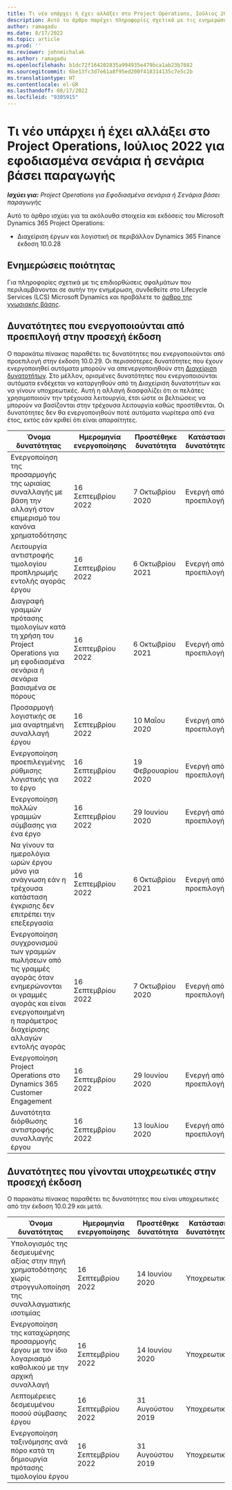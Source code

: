 ```yaml
---
title: Τι νέο υπάρχει ή έχει αλλάξει στο Project Operations, Ιούλιος 2022 για εφοδιασμένα σενάρια ή σενάρια βάσει παραγωγής
description: Αυτό το άρθρο παρέχει πληροφορίες σχετικά με τις ενημερώσεις ποιότητας που είναι διαθέσιμες στην έκδοση Ιουλίου 2022 του Microsoft Dynamics 365 Project Operations για εφοδιασμένα σενάρια ή σενάρια βάσει παραγωγής.
author: ramagadu
ms.date: 8/17/2022
ms.topic: article
ms.prod: ''
ms.reviewer: johnmichalak
ms.author: ramagadu
ms.openlocfilehash: b1dc72f164202835a994935e479bca1ab23b7682
ms.sourcegitcommit: 6be13fc3d7e61a8f95ed200f418314135c7e5c2b
ms.translationtype: HT
ms.contentlocale: el-GR
ms.lasthandoff: 08/17/2022
ms.locfileid: "9305915"
---
```

# <a name="whats-new-or-changed-in-project-operations-july-2022-for-stockedproduction-based-scenarios"></a>Τι νέο υπάρχει ή έχει αλλάξει στο Project Operations, Ιούλιος 2022 για εφοδιασμένα σενάρια ή σενάρια βάσει παραγωγής

_**Ισχύει για:** Project Operations για Εφοδιασμένα σενάρια ή Σενάρια βάσει παραγωγής_

Αυτό το άρθρο ισχύει για τα ακόλουθα στοιχεία και εκδόσεις του Microsoft Dynamics 365 Project Operations:

- Διαχείριση έργων και λογιστική σε περιβάλλον Dynamics 365 Finance έκδοση 10.0.28

## <a name="quality-updates"></a>Ενημερώσεις ποιότητας

Για πληροφορίες σχετικά με τις επιδιορθώσεις σφαλμάτων που περιλαμβάνονται σε αυτήν την ενημέρωση, συνδεθείτε στο Lifecycle Services (LCS) Microsoft Dynamics και προβάλετε το [άρθρο της γνωσιακής βάσης](https://fix.lcs.dynamics.com/Issue/Details?bugId=694438).

## <a name="features-turned-on-by-default-in-upcoming-release"></a>Δυνατότητες που ενεργοποιούνται από προεπιλογή στην προσεχή έκδοση

Ο παρακάτω πίνακας παραθέτει τις δυνατότητες που ενεργοποιούνται από προεπιλογή στην έκδοση 10.0.29. Οι περισσότερες δυνατότητες που έχουν ενεργοποιηθεί αυτόματα μπορούν να απενεργοποιηθούν στη [Διαχείριση δυνατοτήτων](/dynamics365/fin-ops-core/fin-ops/get-started/feature-management/feature-management-overview). Στο μέλλον, ορισμένες δυνατότητες που ενεργοποιούνται αυτόματα ενδέχεται να καταργηθούν από τη Διαχείριση δυνατοτήτων και να γίνουν υποχρεωτικές. Αυτή η αλλαγή διασφαλίζει ότι οι πελάτες χρησιμοποιούν την τρέχουσα λειτουργία, έτσι ώστε οι βελτιώσεις να μπορούν να βασίζονται στην τρέχουσα λειτουργία καθώς προστίθενται. Οι δυνατότητες δεν θα ενεργοποιηθούν ποτέ αυτόματα νωρίτερα από ένα έτος, εκτός εάν κριθεί ότι είναι απαραίτητες.

| Όνομα δυνατότητας | Ημερομηνία ενεργοποίησης | Προστέθηκε δυνατότητα | Κατάσταση δυνατότητας | Λειτουργική μονάδα |
| --- | --- | --- |--- |--- |
| Ενεργοποίηση της προσαρμογής της ωριαίας συναλλαγής με βάση την αλλαγή στον επιμερισμό του κανόνα χρηματοδότησης | 16 Σεπτεμβρίου 2022 | 7 Οκτωβρίου 2020 | Ενεργή από προεπιλογή | Διαχείριση έργου και λογιστική |
| Λειτουργία αντιστροφής τιμολογίου προπληρωμής εντολής αγοράς έργου | 16 Σεπτεμβρίου 2022 | 6 Οκτωβρίου 2021 | Ενεργή από προεπιλογή | Διαχείριση έργου και λογιστική |
| Διαγραφή γραμμών πρότασης τιμολογίων κατά τη χρήση του Project Operations για μη εφοδιασμένα σενάρια ή σενάρια βασισμένα σε πόρους | 16 Σεπτεμβρίου 2022 | 6 Οκτωβρίου 2021 | Ενεργή από προεπιλογή | Διαχείριση έργου και λογιστική |
| Προσαρμογή λογιστικής σε μια αναρτημένη συναλλαγή έργου | 16 Σεπτεμβρίου 2022 | 10 Μαΐου 2020 | Ενεργή από προεπιλογή | Διαχείριση έργου και λογιστική |
| Ενεργοποίηση προεπιλεγμένης ρύθμισης λογιστικής για το έργο | 16 Σεπτεμβρίου 2022 | 19 Φεβρουαρίου 2020 | Ενεργή από προεπιλογή | Διαχείριση έργου και λογιστική |
| Ενεργοποίηση πολλών γραμμών σύμβασης για ένα έργο | 16 Σεπτεμβρίου 2022 | 29 Ιουνίου 2020 | Ενεργή από προεπιλογή | Διαχείριση έργου και λογιστική |
| Να γίνουν τα ημερολόγια ωρών έργου μόνο για ανάγνωση εάν η τρέχουσα κατάσταση έγκρισης δεν επιτρέπει την επεξεργασία | 16 Σεπτεμβρίου 2022 | 6 Οκτωβρίου 2021 | Ενεργή από προεπιλογή | Διαχείριση έργου και λογιστική |
| Ενεργοποίηση συγχρονισμού των γραμμών πωλήσεων από τις γραμμές αγοράς όταν ενημερώνονται οι γραμμές αγοράς και είναι ενεργοποιημένη η παράμετρος διαχείρισης αλλαγών εντολής αγοράς | 16 Σεπτεμβρίου 2022 | 7 Οκτωβρίου 2020 | Ενεργή από προεπιλογή | Διαχείριση έργου και λογιστική |
| Ενεργοποίηση Project Operations στο Dynamics 365 Customer Engagement | 16 Σεπτεμβρίου 2022 | 29 Ιουνίου 2020 | Ενεργή από προεπιλογή | Διαχείριση έργου και λογιστική |
| Δυνατότητα διόρθωσης αντιστροφής συναλλαγής έργου | 16 Σεπτεμβρίου 2022 | 13 Ιουλίου 2020 | Ενεργή από προεπιλογή | Διαχείριση έργου και λογιστική |

## <a name="features-that-become-mandatory-in-the-upcoming-release"></a>Δυνατότητες που γίνονται υποχρεωτικές στην προσεχή έκδοση

Ο παρακάτω πίνακας παραθέτει τις δυνατότητες που είναι υποχρεωτικές από την έκδοση 10.0.29 και μετά.

| Όνομα δυνατότητας | Ημερομηνία ενεργοποίησης | Προστέθηκε δυνατότητα | Κατάσταση δυνατότητας | Λειτουργική μονάδα |
| --- | --- | --- | --- | --- |
| Υπολογισμός της δεσμευμένης αξίας στην πηγή χρηματοδότησης χωρίς στρογγυλοποίηση της συναλλαγματικής ισοτιμίας | 16 Σεπτεμβρίου 2022 | 14 Ιουνίου 2020 | Υποχρεωτική | Διαχείριση έργου και λογιστική |
| Ενεργοποίηση της καταχώρησης προσαρμογής έργου με τον ίδιο λογαριασμό καθολικού με την αρχική συναλλαγή | 16 Σεπτεμβρίου 2022 | 14 Ιουνίου 2020 | Υποχρεωτική | Διαχείριση έργου και λογιστική |
| Λεπτομέρειες δεσμευμένου ποσού σύμβασης έργου | 16 Σεπτεμβρίου 2022 | 31 Αυγούστου 2019 | Υποχρεωτική | Διαχείριση έργου και λογιστική |
| Ενεργοποίηση ταξινόμησης ανά πόρο κατά τη δημιουργία πρότασης τιμολογίου έργου | 16 Σεπτεμβρίου 2022 | 31 Αυγούστου 2019 | Υποχρεωτική | Διαχείριση έργου και λογιστική |
